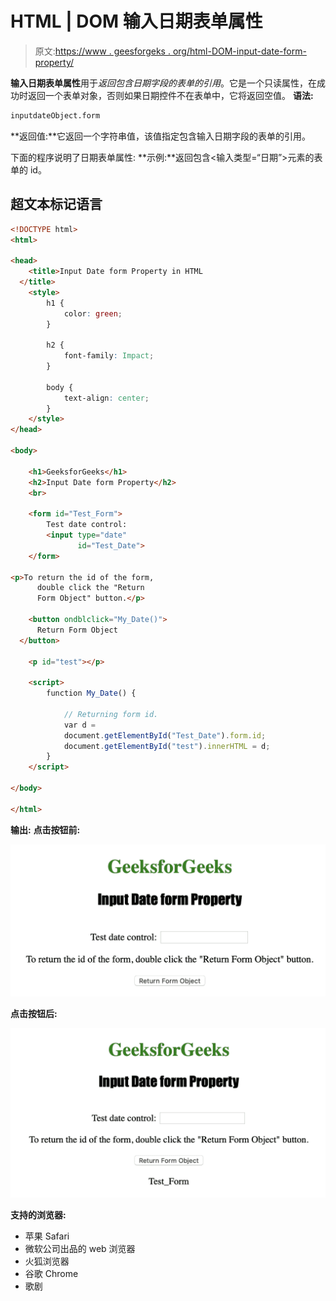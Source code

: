 # HTML | DOM 输入日期表单属性

> 原文:[https://www . geesforgeks . org/html-DOM-input-date-form-property/](https://www.geeksforgeeks.org/html-dom-input-date-form-property/)

**输入日期表单属性**用于*返回包含日期字段的表单的引用*。它是一个只读属性，在成功时返回一个表单对象，否则如果日期控件不在表单中，它将返回空值。
**语法:**

```html
inputdateObject.form
```

**返回值:**它返回一个字符串值，该值指定包含输入日期字段的表单的引用。

下面的程序说明了日期表单属性:
**示例:**返回包含<输入类型=“日期”>元素的表单的 id。

## 超文本标记语言

```html
<!DOCTYPE html>
<html>

<head>
    <title>Input Date form Property in HTML
  </title>
    <style>
        h1 {
            color: green;
        }

        h2 {
            font-family: Impact;
        }

        body {
            text-align: center;
        }
    </style>
</head>

<body>

    <h1>GeeksforGeeks</h1>
    <h2>Input Date form Property</h2>
    <br>

    <form id="Test_Form">
        Test date control:
        <input type="date"
               id="Test_Date">
    </form>

<p>To return the id of the form,
      double click the "Return
      Form Object" button.</p>

    <button ondblclick="My_Date()">
      Return Form Object
  </button>

    <p id="test"></p>

    <script>
        function My_Date() {

            // Returning form id.
            var d =
            document.getElementById("Test_Date").form.id;
            document.getElementById("test").innerHTML = d;
        }
    </script>

</body>

</html>
```

**输出:**
**点击按钮前:**

![](img/346e0d0c4efc3d91ec4d5c5361814838.png)

**点击按钮后:**

![](img/bb12a7ede05f15c06553fa0da6a88a8f.png)

**支持的浏览器:**

*   苹果 Safari
*   微软公司出品的 web 浏览器
*   火狐浏览器
*   谷歌 Chrome
*   歌剧